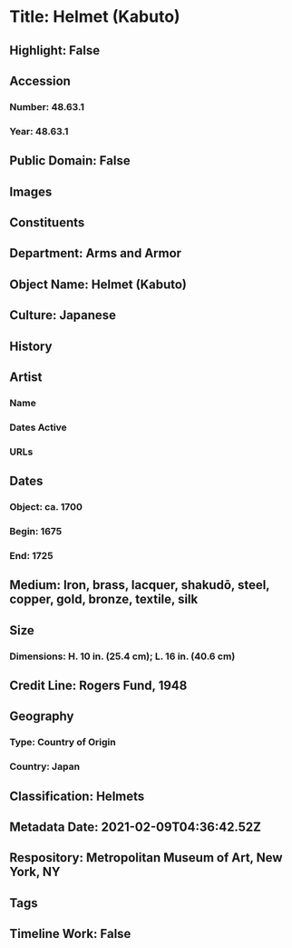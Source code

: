 # Title: Helmet (Kabuto)
## Highlight: False
## Accession
### Number: 48.63.1
### Year: 48.63.1
## Public Domain: False
## Images
## Constituents
## Department: Arms and Armor
## Object Name: Helmet (Kabuto)
## Culture: Japanese
## History
## Artist
### Name
### Dates Active
### URLs
## Dates
### Object: ca. 1700
### Begin: 1675
### End: 1725
## Medium: Iron, brass, lacquer, shakudō, steel, copper, gold, bronze, textile, silk
## Size
### Dimensions: H. 10 in. (25.4 cm); L. 16 in. (40.6 cm)
## Credit Line: Rogers Fund, 1948
## Geography
### Type: Country of Origin
### Country: Japan
## Classification: Helmets
## Metadata Date: 2021-02-09T04:36:42.52Z
## Respository: Metropolitan Museum of Art, New York, NY
## Tags
## Timeline Work: False